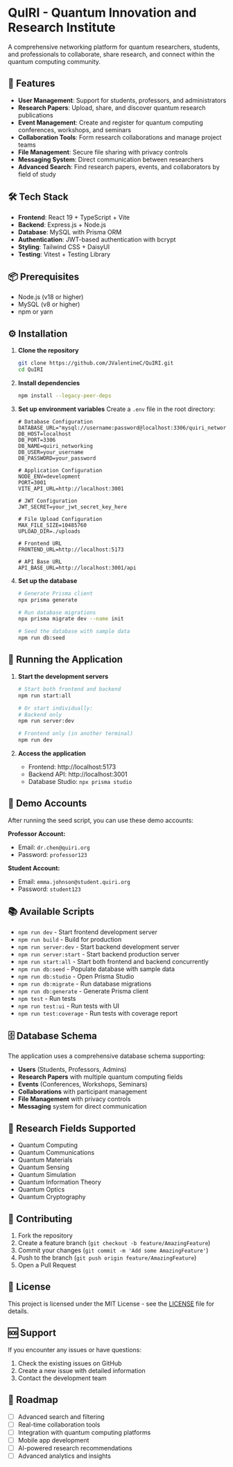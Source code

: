 # QuIRI - Quantum Innovation and Research Institute

A comprehensive networking platform for quantum researchers, students, and professionals to collaborate, share research, and connect within the quantum computing community.

## 🚀 Features

- **User Management**: Support for students, professors, and administrators
- **Research Papers**: Upload, share, and discover quantum research publications
- **Event Management**: Create and register for quantum computing conferences, workshops, and seminars
- **Collaboration Tools**: Form research collaborations and manage project teams
- **File Management**: Secure file sharing with privacy controls
- **Messaging System**: Direct communication between researchers
- **Advanced Search**: Find research papers, events, and collaborators by field of study

## 🛠️ Tech Stack

- **Frontend**: React 19 + TypeScript + Vite
- **Backend**: Express.js + Node.js
- **Database**: MySQL with Prisma ORM
- **Authentication**: JWT-based authentication with bcrypt
- **Styling**: Tailwind CSS + DaisyUI
- **Testing**: Vitest + Testing Library

## 📦 Prerequisites

- Node.js (v18 or higher)
- MySQL (v8 or higher)
- npm or yarn

## ⚙️ Installation

1. **Clone the repository**

   ```bash
   git clone https://github.com/JValentineC/QuIRI.git
   cd QuIRI
   ```

2. **Install dependencies**

   ```bash
   npm install --legacy-peer-deps
   ```

3. **Set up environment variables**
   Create a `.env` file in the root directory:

   ```env
   # Database Configuration
   DATABASE_URL="mysql://username:password@localhost:3306/quiri_networking"
   DB_HOST=localhost
   DB_PORT=3306
   DB_NAME=quiri_networking
   DB_USER=your_username
   DB_PASSWORD=your_password

   # Application Configuration
   NODE_ENV=development
   PORT=3001
   VITE_API_URL=http://localhost:3001

   # JWT Configuration
   JWT_SECRET=your_jwt_secret_key_here

   # File Upload Configuration
   MAX_FILE_SIZE=10485760
   UPLOAD_DIR=./uploads

   # Frontend URL
   FRONTEND_URL=http://localhost:5173

   # API Base URL
   API_BASE_URL=http://localhost:3001/api
   ```

4. **Set up the database**

   ```bash
   # Generate Prisma client
   npx prisma generate

   # Run database migrations
   npx prisma migrate dev --name init

   # Seed the database with sample data
   npm run db:seed
   ```

## 🚀 Running the Application

1. **Start the development servers**

   ```bash
   # Start both frontend and backend
   npm run start:all

   # Or start individually:
   # Backend only
   npm run server:dev

   # Frontend only (in another terminal)
   npm run dev
   ```

2. **Access the application**
   - Frontend: http://localhost:5173
   - Backend API: http://localhost:3001
   - Database Studio: `npx prisma studio`

## 🔑 Demo Accounts

After running the seed script, you can use these demo accounts:

**Professor Account:**

- Email: `dr.chen@quiri.org`
- Password: `professor123`

**Student Account:**

- Email: `emma.johnson@student.quiri.org`
- Password: `student123`

## 📚 Available Scripts

- `npm run dev` - Start frontend development server
- `npm run build` - Build for production
- `npm run server:dev` - Start backend development server
- `npm run server:start` - Start backend production server
- `npm run start:all` - Start both frontend and backend concurrently
- `npm run db:seed` - Populate database with sample data
- `npm run db:studio` - Open Prisma Studio
- `npm run db:migrate` - Run database migrations
- `npm run db:generate` - Generate Prisma client
- `npm test` - Run tests
- `npm run test:ui` - Run tests with UI
- `npm run test:coverage` - Run tests with coverage report

## 🗄️ Database Schema

The application uses a comprehensive database schema supporting:

- **Users** (Students, Professors, Admins)
- **Research Papers** with multiple quantum computing fields
- **Events** (Conferences, Workshops, Seminars)
- **Collaborations** with participant management
- **File Management** with privacy controls
- **Messaging** system for direct communication

## 🔬 Research Fields Supported

- Quantum Computing
- Quantum Communications
- Quantum Materials
- Quantum Sensing
- Quantum Simulation
- Quantum Information Theory
- Quantum Optics
- Quantum Cryptography

## 🤝 Contributing

1. Fork the repository
2. Create a feature branch (`git checkout -b feature/AmazingFeature`)
3. Commit your changes (`git commit -m 'Add some AmazingFeature'`)
4. Push to the branch (`git push origin feature/AmazingFeature`)
5. Open a Pull Request

## 📄 License

This project is licensed under the MIT License - see the [LICENSE](LICENSE) file for details.

## 🆘 Support

If you encounter any issues or have questions:

1. Check the existing issues on GitHub
2. Create a new issue with detailed information
3. Contact the development team

## 🎯 Roadmap

- [ ] Advanced search and filtering
- [ ] Real-time collaboration tools
- [ ] Integration with quantum computing platforms
- [ ] Mobile app development
- [ ] AI-powered research recommendations
- [ ] Advanced analytics and insights

